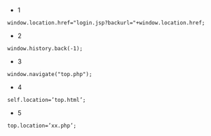 
- 1
```
window.location.href="login.jsp?backurl="+window.location.href;
```
- 2
```
window.history.back(-1); 
```

- 3
```
window.navigate("top.php");
```
- 4
```
self.location=’top.html’;
```

- 5
```
top.location=’xx.php’;
```